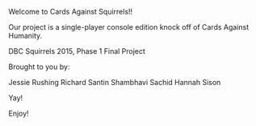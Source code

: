 Welcome to Cards Against Squirrels!!

Our project is a single-player console edition knock off of Cards Against Humanity.

DBC Squirrels 2015, Phase 1 Final Project

Brought to you by:

Jessie Rushing
Richard Santin
Shambhavi Sachid
Hannah Sison

Yay!

Enjoy!